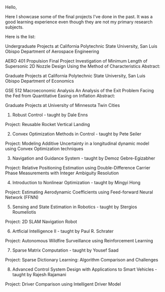 
Hello, 

Here I showcase some of the final projects I've done in the past. It was a good learning experience even though they are not my primary research subjects. 

Here is the list:

Undergraduate Projects at California Polytechnic State University, San Luis Obispo 
Department of Aerospace Engineering 

AERO 401 Propulsion Final Project 
Investigation of Minimum Length of Supersonic 2D Nozzle Design Using the Method of Characteristics
Abstract:

Graduate Projects at California Polytechnic State University, San Luis Obispo 
Department of Economics 

GSE 512 Macroeconomic Analysis
An Analysis of the Exit Problem Facing the Fed from Quantitative Easing on Inflation
Abstract:

Graduate Projects at University of Minnesota Twin Cities

1) Robust Control - taught by Dale Enns 

Project: Reusable Rocket Vertical Landing

2) Convex Optimization Methods in Control - taught by Pete Seiler 

Project: Modeling Additive Uncertainty in a longitudinal dynamic model using Convex Optimization techniques 

3) Navigation and Guidance System  - taught by Demoz Gebre-Egizabher 

Project: Relative Positioning Estimation using Double-Difference Carrier Phase Measurements with Integer Ambiguity Resolution

4) Introduction to Nonlinear Optimization - taught by Mingyi Hong 

Project: Estimating Aerodynamic Coefficients using Feed-forward Neural Network (FFNN)

5) Sensing and State Estimation in Robotics - taught by Stergios Roumeliotis

Project: 2D SLAM Navigation Robot

6) Artficial Intelligence II - taught by Paul R. Schrater

Project: Autonomous Wildfire Surveillance using Reinforcement Learning

7) Sparse Matrix Computation - taught by Yousef Saad 

Project: Sparse Dictionary Learning: Algorithm Comparison and Challenges

8) Advanced Control System Design with Applications to Smart Vehicles - taught by Rajesh Rajamani

Project: Driver Comparison using Intelligent Driver Model



